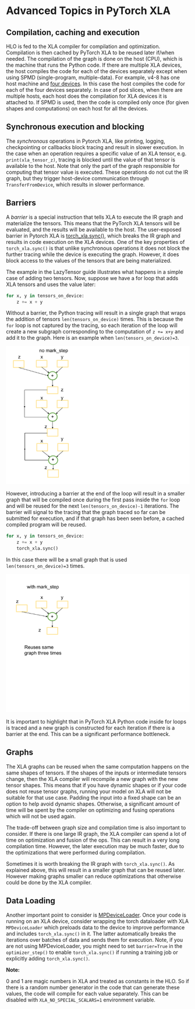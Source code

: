 # Advanced Topics in PyTorch XLA

## Compilation, caching and execution

HLO is fed to the XLA compiler
for compilation and optimization. Compilation is then cached by PyTorch
XLA to be reused later if/when needed. The compilation of the graph is
done on the host (CPU), which is the machine that runs the Python code.
If there are multiple XLA devices, the host compiles the code for each
of the devices separately except when using SPMD (single-program,
multiple-data). For example, v4-8 has one host machine and [four
devices](https://cloud.google.com/tpu/docs/system-architecture-tpu-vm#tpu_v4).
In this case the host compiles the code for each of the four devices
separately. In case of pod slices, when there are multiple hosts, each
host does the compilation for XLA devices it is attached to. If SPMD is
used, then the code is compiled only once (for given shapes and
computations) on each host for all the devices.

## Synchronous execution and blocking

The *synchronous* operations in Pytorch XLA, like printing, logging,
checkpointing or callbacks block tracing and result in slower execution.
In the case when an operation requires a specific value of an XLA
tensor, e.g. `print(xla_tensor_z)`, tracing is blocked until the value
of that tensor is available to the host. Note that only the part of the
graph responsible for computing that tensor value is executed. These
operations do not cut the IR graph, but they trigger host-device
communication through `TransferFromDevice`, which results in slower
performance.

## Barriers

A *barrier* is a special instruction that tells XLA to execute the IR
graph and materialize the tensors. This means that the PyTorch XLA
tensors will be evaluated, and the results will be available to the
host. The user-exposed barrier in Pytorch XLA is
[torch_xla.sync()](https://github.com/pytorch/xla/blob/bdceee54eca1269ee954f6cdd1868c584d0e88a4/torch_xla/core/xla_model.py#L808),
which breaks the IR graph and results in code execution on the XLA
devices. One of the key properties of `torch_xla.sync()` is that unlike
synchronous operations it does not block the further tracing while the
device is executing the graph. However, it does block access to the
values of the tensors that are being materialized.

The example in the LazyTensor guide illustrates what happens in a simple
case of adding two tensors. Now, suppose we have a for loop that adds
XLA tensors and uses the value later:

``` python
for x, y in tensors_on_device:
    z += x + y
```

Without a barrier, the Python tracing will result in a single graph that
wraps the addition of tensors `len(tensors_on_device)` times. This is
because the `for` loop is not captured by the tracing, so each iteration
of the loop will create a new subgraph corresponding to the computation
of `z += x+y` and add it to the graph. Here is an example when
`len(tensors_on_device)=3`.

![img](../_static/img/IRgraph_no_markstep.png)

However, introducing a barrier at the end of the loop will result in a
smaller graph that will be compiled once during the first pass inside
the `for` loop and will be reused for the next
`len(tensors_on_device)-1` iterations. The barrier will signal to the
tracing that the graph traced so far can be submitted for execution, and
if that graph has been seen before, a cached compiled program will be
reused.

``` python
for x, y in tensors_on_device:
    z += x + y
    torch_xla.sync()
```

In this case there will be a small graph that is used
`len(tensors_on_device)=3` times.

![img](../_static/img/IRgraph_markstep.png)

It is important to highlight that in PyTorch XLA Python code inside for
loops is traced and a new graph is constructed for each iteration if
there is a barrier at the end. This can be a significant performance
bottleneck.

## Graphs

The XLA graphs can be reused when the same computation happens on the
same shapes of tensors. If the shapes of the inputs or intermediate
tensors change, then the XLA compiler will recompile a new graph with
the new tensor shapes. This means that if you have dynamic shapes or if
your code does not reuse tensor graphs, running your model on XLA will
not be suitable for that use case. Padding the input into a fixed shape
can be an option to help avoid dynamic shapes. Otherwise, a significant
amount of time will be spent by the compiler on optimizing and fusing
operations which will not be used again.

The trade-off between graph size and compilation time is also important
to consider. If there is one large IR graph, the XLA compiler can spend
a lot of time on optimization and fusion of the ops. This can result in
a very long compilation time. However, the later execution may be much
faster, due to the optimizations that were performed during compilation.

Sometimes it is worth breaking the IR graph with `torch_xla.sync()`. As
explained above, this will result in a smaller graph that can be reused
later. However making graphs smaller can reduce optimizations that
otherwise could be done by the XLA compiler.

## Data Loading

Another important point to consider is
[MPDeviceLoader](https://github.com/pytorch/xla/blob/a1f822e2627a5639464273241821852677401026/torch_xla/distributed/parallel_loader.py#L186).
Once your code is running on an XLA device, consider wrapping the torch
dataloader with XLA `MPDeviceLoader` which preloads data to the device
to improve performance and includes `torch_xla.sync()` in it. The latter
automatically breaks the iterations over batches of data and sends them
for execution. Note, if you are not using MPDeviceLoader, you might need
to set `barrier=True` in the `optimizer_step()` to enable
`torch_xla.sync()` if running a training job or explicitly adding
`torch_xla.sync()`.

**Note:**

0 and 1 are magic numbers in XLA and treated as constants in the
HLO. So if there is a random number generator in the code that can
generate these values, the code will compile for each value
separately. This can be disabled with `XLA_NO_SPECIAL_SCALARS=1`
environment variable.
